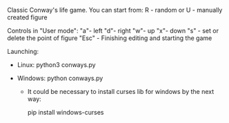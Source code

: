 Classic Conway's life game.
You can start from: R - random or U - manually created figure

Controls in "User mode":
  "a"- left
  "d"- right
  "w"- up
  "x"- down
  "s" - set or delete the point of figure
  "Esc" - Finishing editing and starting the game


Launching:
- Linux:
    python3 conways.py
  
- Windows:
    python conways.py

  * It could be necessary to install curses lib for windows by the next way:
    
    pip install windows-curses
  
